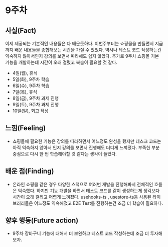 # 9주차

## 사실(Fact)

이제 제공되는 기본적인 내용들은 다 배운듯하다. 이번주부터는 쇼핑몰을 만들면서 지금까지 배운 내용들을 종합해보는 시간을 가질 수 있었다. 역시나 테스트 코드 작성하는건 익숙하지 않아서인지 강의를 보면서 따라해도 쉽지 않았다. 추가로 9주차 쇼핑몰 기본 기능을 개발하는데 시간이 오래 걸렸고 복습이 필요할 것 같다.

- 4일(월), 휴식
- 5일(화), 9주차 학습
- 6일(수), 9주차 학습
- 7일(목), 휴식
- 8일(금), 9주차 과제 진행
- 9일(토), 9주차 과제 진행
- 10일(일), 회고 작성

## 느낌(Feeling)

- 쇼핑몰에 필요한 기능은 강의를 따라하면서 어느정도 완성을 했지만 테스크 코드는 아직 익숙하지 않아서 인지 강의를 보면서 진행해도 더디게 느껴졌다. 부족한 부분 중심으로 다시 한 번 학습해야할 것 같다는 생각이 들었다.

## 배운 점(Finding)

- 온라인 쇼핑몰 같은 경우 다양한 스택으로 여러번 개발을 진행해봐서 전체적인 흐름은 익숙했다. 하지만 기능 개발을 하면서 테스트 코드를 같이 생성하는게 생각보다 시간이 오래 걸리고 어렵게 느껴졌다. usehooks-ts , usestore-ts등 사용된 라이브러리들은 어느정도 익숙해졌고 E2E Test를 진행하는건 조금 더 학습이 필요하다.

## 향후 행동(Future action)

- 9주차 장바구니 기능에 대해서 더 보완하고 테스트 코드 작성하는데 조금 더 투자해보자.
